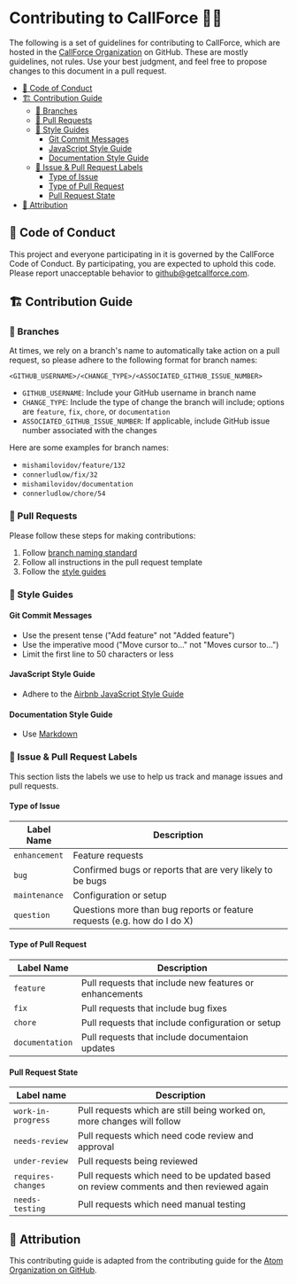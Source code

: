 
<!-- omit in toc -->
# Contributing to CallForce 👷‍♀️

The following is a set of guidelines for contributing to CallForce, which are hosted in the [CallForce Organization][1] on GitHub. These are mostly guidelines, not rules. Use your best judgment, and feel free to propose changes to this document in a pull request.

- [📜 Code of Conduct](#-code-of-conduct)
- [🏗 Contribution Guide](#-contribution-guide)
  - [🌳 Branches](#-branches)
  - [💪 Pull Requests](#-pull-requests)
  - [🎨 Style Guides](#-style-guides)
    - [Git Commit Messages](#git-commit-messages)
    - [JavaScript Style Guide](#javascript-style-guide)
    - [Documentation Style Guide](#documentation-style-guide)
  - [📑 Issue & Pull Request Labels](#-issue--pull-request-labels)
    - [Type of Issue](#type-of-issue)
    - [Type of Pull Request](#type-of-pull-request)
    - [Pull Request State](#pull-request-state)
- [🙌 Attribution](#-attribution)


## 📜 Code of Conduct 

This project and everyone participating in it is governed by the CallForce Code of Conduct. By participating, you are expected to uphold this code. Please report unacceptable behavior to [github@getcallforce.com][2].


## 🏗 Contribution Guide 

### 🌳 Branches

At times, we rely on a branch's name to automatically take action on a pull request, so please adhere to the following format for branch names:

`<GITHUB_USERNAME>/<CHANGE_TYPE>/<ASSOCIATED_GITHUB_ISSUE_NUMBER>`

* `GITHUB_USERNAME`: Include your GitHub username in branch name
* `CHANGE_TYPE`: Include the type of change the branch will include; options are `feature`, `fix`, `chore`, or `documentation`
* `ASSOCIATED_GITHUB_ISSUE_NUMBER`: If applicable, include GitHub issue number associated with the changes

Here are some examples for branch names:

* `mishamilovidov/feature/132`
* `connerludlow/fix/32`
* `mishamilovidov/documentation`
* `connerludlow/chore/54`

### 💪 Pull Requests

Please follow these steps for making contributions:

1. Follow [branch naming standard](#-branches)
2. Follow all instructions in the pull request template
3. Follow the [style guides](#-style-guides)

### 🎨 Style Guides 

#### Git Commit Messages

* Use the present tense ("Add feature" not "Added feature")
* Use the imperative mood ("Move cursor to..." not "Moves cursor to...")
* Limit the first line to 50 characters or less

#### JavaScript Style Guide

* Adhere to the [Airbnb JavaScript Style Guide][3]

#### Documentation Style Guide

* Use [Markdown][4]


### 📑 Issue & Pull Request Labels 

This section lists the labels we use to help us track and manage issues and pull requests.

#### Type of Issue

|Label Name|Description|
|----------|-----------|
| `enhancement` | Feature requests |
| `bug` | Confirmed bugs or reports that are very likely to be bugs |
| `maintenance` | Configuration or setup |
| `question` | Questions more than bug reports or feature requests (e.g. how do I do X) |

#### Type of Pull Request

|Label Name|Description|
|----------|-----------|
| `feature` | Pull requests that include new features or enhancements |
| `fix` | Pull requests that include bug fixes |
| `chore` | Pull requests that include configuration or setup |
| `documentation` | Pull requests that include documentaion updates |

#### Pull Request State
| Label name | Description
| --- | --- |
| `work-in-progress`  | Pull requests which are still being worked on, more changes will follow |
| `needs-review` | Pull requests which need code review and approval |
| `under-review` | Pull requests being reviewed |
| `requires-changes` | Pull requests which need to be updated based on review comments and then reviewed again |
| `needs-testing` | Pull requests which need manual testing |


## 🙌 Attribution 

This contributing guide is adapted from the contributing guide for the [Atom Organization on GitHub][5].

[1]: https://github.com/callforce 
[2]: mailto:github@getcallforce.com
[3]: https://github.com/airbnb/javascript
[4]: https://daringfireball.net/projects/markdown/
[5]: https://github.com/atom/.github/blob/master/CONTRIBUTING.md
